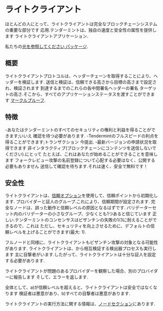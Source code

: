 # ライトクライアント

ほとんどの人にとって、ライトクライアントは完全なブロックチェーンシステムの重要な部分です
応用.テンダーミントは、独自の速度と安全性の属性を提供します
ライトクライアントアプリケーション.

私たちの[光を参照してください
パッケージ](https://pkg.go.dev/github.com/tendermint/tendermint/light?tab=doc).

## 概要

ライトクライアントプロトコルは、ヘッダーチェーンを取得することにより、ヘッダーを検証します.
送信と検証は、信頼できる高さから目標の高さまで設定され、検証されます
到達するまでのこれらの各中間署名ヘッダーの署名
ターゲットの高さ.そこから、すべてのアプリケーションステータスを渡すことができます
[マークルプルーフ](https://github.com/tendermint/spec/blob/953523c3cb99fdb8c8f7a2d21e3a99094279e9de/spec/blockchain/encoding.md#iavl-tree).

## 特徴

-あなたはテンダーミントのすべてのセキュリティの権利と利益を得ることができます;いいえ
  確認を待つ必要があります.
-Tendermintのフルスピードの利点を得ることができます;トランザクション
  今提出.
-最新バージョンの申請状況を取得できます
  非インタラクティブ(ブロックチェーンにコンテンツを送信しないでください).にとって
  たとえば、これはあなたが始めることができることを意味します
  フォークレビュー攻撃の名前登録について心配する必要はなく、公開する必要もありません
  送信して確認を待ちます.それは速く、安全で無料です！

## 安全性

ライトクライアントは、[信頼オプション](https://pkg.go.dev/github.com/tendermint/tendermint/light?tab=doc#TrustOptions)を使用して、信頼ポイントから初期化します.
プロバイダーと証人のグループ.これにより、信頼期間が設定されます.
完全なノードは、誤った動作と信頼レベルの原因となるはずです.
バリデーターセット内のバリデーターの小さなグループ、少なくとも1つあると信じています
正しい.テンダーミントのコンセンサスはビザンチンの失敗の1/3に耐えることができるので、これは
ただし、セキュリティを向上させるために、デフォルトの信頼レベルを上げることができます(最大:
1).

フルノードと同様に、ライトクライアントもビザンチン攻撃の対象となる可能性があります.
ライトクライアントは、から相互検証する検出器プロセスも実行します
主に目撃者がいます.したがって、ライトクライアントは十分な証人を設定する必要があります.

ライトクライアントが問題のあるプロバイダーを観察した場合、別のプロバイダーに報告します
そして、エラーを返します.

全体として、a)が信頼レベルを超えると、ライトクライアントは安全ではなくなります
検証者は悪意があり、b)すべての目撃者は悪意があります.

ライトクライアントの実行方法に関する情報は、[ノードセクション](../nodes/light-client.md)にあります.
